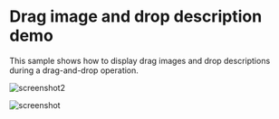 # Drag image and drop description demo

This sample shows how to display drag images and drop descriptions during a drag-and-drop operation.

![screenshot2](https://user-images.githubusercontent.com/5017479/197110004-f2cf5237-9952-485c-bcc6-d15f1732e15b.png)


![screenshot](https://user-images.githubusercontent.com/5017479/197108206-2a8d4a51-ab6c-4d16-be8f-faa967318a86.png)
